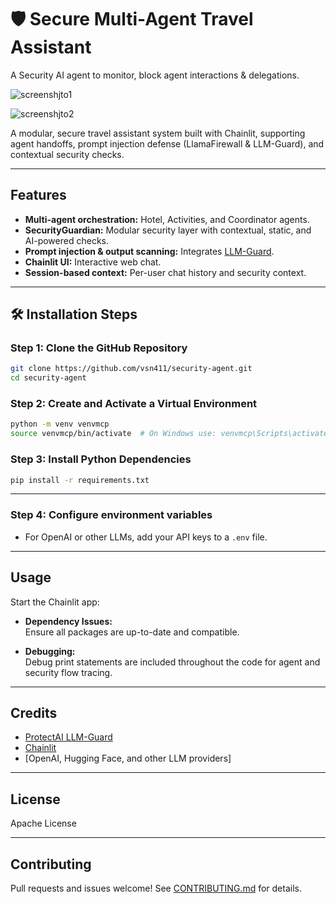 # 🛡️ Secure Multi-Agent Travel Assistant

A Security AI agent to monitor, block agent interactions &amp; delegations. 

![screenshjto1](https://github.com/user-attachments/assets/078cff64-7efc-4be8-b3a9-e527a01fdd08)



![screenshjto2](https://github.com/user-attachments/assets/0fb9fb6f-9e64-4006-949f-6bfaa2f77163)




A modular, secure travel assistant system built with Chainlit, supporting agent handoffs, prompt injection defense (LlamaFirewall & LLM-Guard), and contextual security checks.

---

## Features

- **Multi-agent orchestration:** Hotel, Activities, and Coordinator agents.
- **SecurityGuardian:** Modular security layer with contextual, static, and AI-powered checks.
- **Prompt injection & output scanning:** Integrates [LLM-Guard](https://github.com/protectai/llm-guard).
- **Chainlit UI:** Interactive web chat.
- **Session-based context:** Per-user chat history and security context.

---


## 🛠️ Installation Steps

### Step 1: Clone the GitHub Repository

```bash
git clone https://github.com/vsn411/security-agent.git
cd security-agent
```

### Step 2: Create and Activate a Virtual Environment

```bash
python -m venv venvmcp
source venvmcp/bin/activate  # On Windows use: venvmcp\Scripts\activate
```

### Step 3: Install Python Dependencies

```bash
pip install -r requirements.txt
```

---

### Step 4: Configure environment variables
- For OpenAI or other LLMs, add your API keys to a `.env` file.

---

## Usage

Start the Chainlit app:

- **Dependency Issues:**  
  Ensure all packages are up-to-date and compatible.

- **Debugging:**  
  Debug print statements are included throughout the code for agent and security flow tracing.

---

## Credits

- [ProtectAI LLM-Guard](https://github.com/protectai/llm-guard)
- [Chainlit](https://www.chainlit.io/)
- [OpenAI, Hugging Face, and other LLM providers]

---

## License

Apache License 

---

## Contributing
Pull requests and issues welcome! See [CONTRIBUTING.md](CONTRIBUTING.md) for details.


